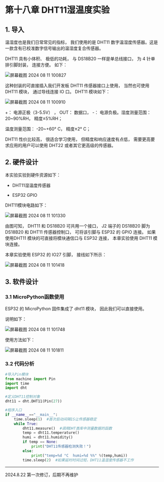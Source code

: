 # 第十八章 DHT11湿温度实验

## 1. 导入

温湿度也是我们日常常见的指标， 我们使用的是 DHT11 数字温湿度传感器。这是一款含有已校准数字信号输出的温湿度复合传感器。

DHT11 具有小体积、 极低的功耗， 与 DS18B20 一样是单总线接口， 为 4 针单排引脚封装， 连接方便。 如下：

![屏幕截图 2024 08 11 100827](https://img.picgo.net/2024/08/11/-2024-08-11-100827014875d8334c3578.png)

这种封装的可直接插入我们开发板 DHT11 传感器接口上使用， 当然也可使用DHT11 模块， 通过导线连接 IO 口。 DHT11 模块如下：

![屏幕截图 2024 08 11 100910](https://img.picgo.net/2024/08/11/-2024-08-11-10091036c2ef9a1dc6a623.png)

+： 电源正极（3-5.5V） ， OUT： 数据口， -： 电源负极。湿度测量范围： 20~90%RH， 精度±5%RH；

温度测量范围： -20~+60° C， 精度±2° C；

DHT11 性价比较高， 很适合学习使用， 但精度和响应速度有点低， 需要更高要求应用的用户可以使用 DHT22 或者其它更高级的传感器。

## 2. 硬件设计

本实验实验到硬件资源如下：

- DHT11湿温度传感器

- ESP32 GPIO

DHT11模块电路如下：

![屏幕截图 2024 08 11 101330](https://img.picgo.net/2024/08/11/-2024-08-11-101330ce35962fe08ec66d.png)

由图可知， DHT11 和 DS18B20 可共用一个接口， J2 端子的 DS18B20 脚为DS18B20 和 DHT11 传感器控制口， 可将该引脚与 ESP32 的 GPIO 连接。 如果使用DHT11 模块的可直接将模块通信口与 ESP32 连接， 本章实验使用 DHT11 模块连接。

本章实验使用 ESP32 的 IO27 引脚， 接线如下所示：

![屏幕截图 2024 08 11 101418](https://img.picgo.net/2024/08/11/-2024-08-11-1014185bc0c1aa864ff3ef.png)

## 3. 软件设计

### 3.1 MicroPython函数使用

ESP32 的 MicroPython 固件集成了 dht11 模块， 因此我们可以直接使用。

说明如下：

![屏幕截图 2024 08 11 101748](https://img.picgo.net/2024/08/11/-2024-08-11-101748ee16b97e012c6d21.png)

使用方法如下：

![屏幕截图 2024 08 11 101811](https://img.picgo.net/2024/08/11/-2024-08-11-10181152f60f079813a766.png)

### 3.2 代码分析

```python
#导入Pin模块
from machine import Pin
import time
import dht

#定义DHT11控制对象
dht11 = dht.DHT11(Pin(27))

#程序入口
if __name__=="__main__":
    time.sleep(1)  #首次启动间隔1S让传感器稳定
    while True:
        dht11.measure()  #调用DHT类库中测量数据的函数
        temp = dht11.temperature()
        humi = dht11.humidity()
        if temp == None:
            print("DHT11传感器检测失败！")
        else:
            print("temp=%d °C  humi=%d %%" %(temp,humi))
        time.sleep(2)  #如果延时时间过短，DHT11温湿度传感器不工作
```

---

2024.8.22 第一次修订，后期不再维护
